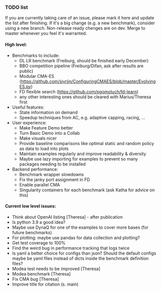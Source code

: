 ### TODO list
If you are currently taking care of an issue, please mark it here and update the list after finishing.
If it's a big change (e.g. a new benchmark), consider using a new branch.
Non-release ready chenges are on dev. Merge to master whenever you feel it's warranted.

#### High level:
* Benchmarks to include:
  - DL LR benchmark (Freiburg, should be finished early December)
  - BBO competition pipeline (Freiburg/Difan, ask after results are public)
  - Modular CMA-ES (https://github.com/sjvrijn/ConfiguringCMAES/blob/master/EvolvingES.py)
  - FD flexible search (https://github.com/pgomoluch/fd-learn)
  - any other interesting ones should be cleared with Marius/Theresa first
* Useful features:
  - State information on demand
  - Speedup techniques from AC, e.g. adaptive capping, racing, ...
* User experience:
  - Make Feature Demo better
  - Turn Basic Demo into a Collab
  - Make visuals nicer
  - Provide baseline comparisons like optimal static and random policy as data to load into plots
  - Maintain examples regularly and improve readability & diversity
  - Maybe use lazy importing for examples to prevent so many packages needing to be installed
* Backend performance:
  - Benchmark wrapper slowdowns
  - Fix the janky port assignment in FD
  - Enable parallel CMA
  - Singularity containers for each benchmark (ask Katha for advice on this)

#### Current low level issues:
* Think about OpenAI listing [Theresa] - after publication
* Is python 3.9 a good idea?
* Maybe use DynaQ for one of the examples to cover more bases (for future benchmarks)
* For plotting: maybe use pandas for data collection and plotting?
* Get test coverage to 100%
* Find the weird bug in performance tracking that logs twice
* Is yaml a better choice for configs than json? Should the default configs maybe be yaml files instead of dicts inside the benchmark definition files?
* Modea test needs to be improved [Theresa]
* Modea benchmark [Theresa]
* Fix CMA bug [Theresa]
* Improve title for citation (s. main)
